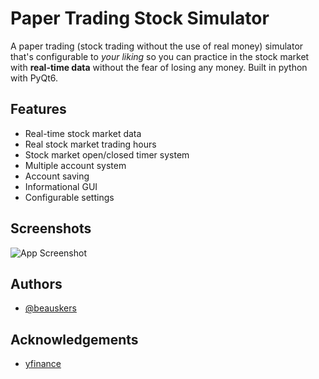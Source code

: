 # Paper Trading Stock Simulator

A paper trading (stock trading without the use of real money) simulator that's configurable to *your liking* so you can practice in the stock market with **real-time data** without the fear of losing any money. Built in python with PyQt6.
## Features

- Real-time stock market data
- Real stock market trading hours
- Stock market open/closed timer system
- Multiple account system
- Account saving
- Informational GUI
- Configurable settings
## Screenshots

![App Screenshot](https://github.com/user-attachments/assets/68662a24-46d0-461a-8825-7931c1e16b77)


## Authors

- [@beauskers](https://www.github.com/beauskers)


## Acknowledgements

 - [yfinance](https://pypi.org/project/yfinance/)
